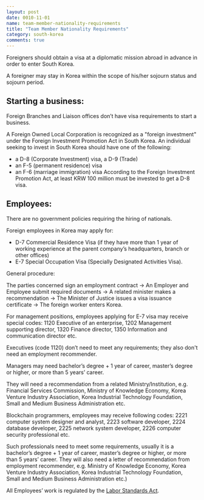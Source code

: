 ```yaml
---
layout: post
date: 0010-11-01
name: team-member-nationality-requirements
title: "Team Member Nationality Requirements"
category: south-korea
comments: true
---
```


Foreigners should obtain a visa at a diplomatic mission abroad in advance in order to enter South Korea.

A foreigner may stay in Korea within the scope of his/her sojourn status and sojourn period. 

## Starting a business:

Foreign Branches and Liaison offices don’t have visa requirements to start a business.

A Foreign Owned Local Corporation is recognized as a "foreign investment" under the Foreign Investment Promotion Act in South Korea. An individual seeking to invest in South Korea should have one of the following:
- a D-8 (Corporate Investment) visa, a D-9 (Trade) 
- an F-5 (permanent residence) visa 
- an F-6 (marriage immigration) visa 
According to the Foreign Investment Promotion Act, at least KRW 100 million must be invested to get a D-8 visa.

## Employees:

There are no government policies requiring the hiring of nationals. 

Foreign employees in Korea may apply for:

- D-7 Commercial Residence Visa (if they have more than 1 year of working experience at the parent company’s headquarters, branch or other offices) 
- E-7 Special Occupation Visa (Specially Designated Activities Visa).


General procedure: 

The parties concerned sign an employment contract -> An Employer and Employee submit required documents -> A related minister makes a recommendation -> The Minister of Justice issues a visa issuance certificate -> The foreign worker enters Korea.

For management positions, employees applying for E-7 visa may receive special codes: 
1120 Executive of an enterprise, 1202 Management supporting director, 1320 Finance director, 1350 Information and communication director etc. 

Executives (code 1120) don’t need to meet any requirements; they also don't need an employment recommender.

Managers may need bachelor’s degree + 1 year of career, master’s degree or higher, or more than 5 years’ career.

They will need a recommendation from a related Ministry/Institution, e.g. Financial Services Commission, Ministry of Knowledge Economy, Korea Venture Industry Association, Korea Industrial Technology Foundation, Small and Medium Business Administration etc.

Blockchain programmers, employees may receive following codes: 2221 computer system designer and analyst, 2223 software developer, 2224 database developer, 2225 network system developer, 2226 computer security professional etc.

Such professionals need to meet some requirements, usually it is a bachelor’s degree + 1 year of career, master’s degree or higher, or more than 5 years’ career. They will also need a letter of recommendation from employment recommender, e.g. Ministry of Knowledge Economy, Korea Venture Industry Association, Korea Industrial Technology Foundation, Small and Medium Business Administration etc.)

All Employees’ work is regulated by the [Labor Standards Act](http://ilo.org/dyn/natlex/docs/WEBTEXT/46401/65062/E97KOR01.htm).

